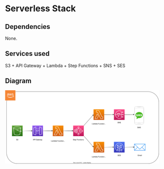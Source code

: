 # Serverless Stack

## Dependencies

None.

## Services used

S3 + API Gateway + Lambda + Step Functions + SNS + SES

## Diagram

![Serverless Stack Diagram](serverless.svg)
